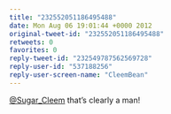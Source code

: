 ```yaml
---
title: "232552051186495488"
date: Mon Aug 06 19:01:44 +0000 2012
original-tweet-id: "232552051186495488"
retweets: 0
favorites: 0
reply-tweet-id: "232549787562569728"
reply-user-id: "537188256"
reply-user-screen-name: "CleemBean"
---
```

<a href="https://twitter.com/Sugar_Cleem">@Sugar_Cleem</a> that’s clearly a man!

